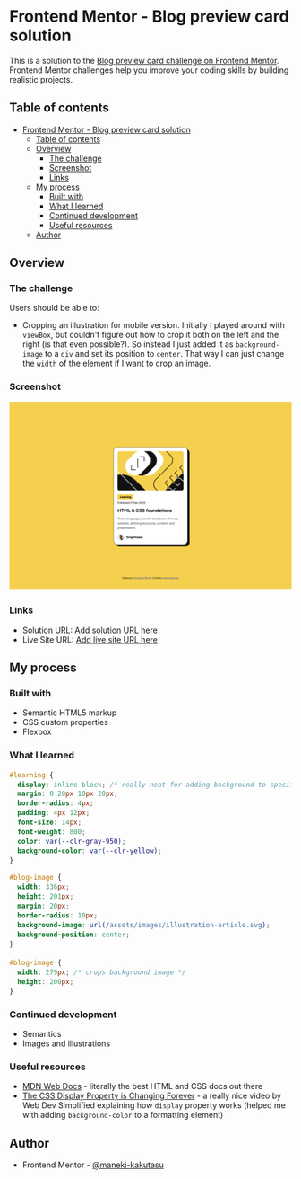 # Frontend Mentor - Blog preview card solution

This is a solution to the [Blog preview card challenge on Frontend Mentor](https://www.frontendmentor.io/challenges/blog-preview-card-ckPaj01IcS). Frontend Mentor challenges help you improve your coding skills by building realistic projects. 

## Table of contents

- [Frontend Mentor - Blog preview card solution](#frontend-mentor---blog-preview-card-solution)
  - [Table of contents](#table-of-contents)
  - [Overview](#overview)
    - [The challenge](#the-challenge)
    - [Screenshot](#screenshot)
    - [Links](#links)
  - [My process](#my-process)
    - [Built with](#built-with)
    - [What I learned](#what-i-learned)
    - [Continued development](#continued-development)
    - [Useful resources](#useful-resources)
  - [Author](#author)

## Overview

### The challenge

Users should be able to:

- Cropping an illustration for mobile version. Initially I played around with `viewBox`, but couldn't figure out how to crop it both on the left and the right (is that even possible?). So instead I just added it as `background-image` to a `div` and set its position to `center`. That way I can just change the `width` of the element if I want to crop an image.

### Screenshot

![](./screenshots/desktop.png)

### Links

- Solution URL: [Add solution URL here](https://your-solution-url.com)
- Live Site URL: [Add live site URL here](https://your-live-site-url.com)

## My process

### Built with

- Semantic HTML5 markup
- CSS custom properties
- Flexbox

### What I learned

```css
#learning {
  display: inline-block; /* really neat for adding background to specific formatting elements while keeping it semantic */
  margin: 0 20px 10px 20px;
  border-radius: 4px;
  padding: 4px 12px;
  font-size: 14px;
  font-weight: 800;
  color: var(--clr-gray-950);
  background-color: var(--clr-yellow);
}
```

```css
#blog-image {
  width: 336px;
  height: 201px;
  margin: 20px;
  border-radius: 10px;
  background-image: url(/assets/images/illustration-article.svg);
  background-position: center;
}

#blog-image {
  width: 279px; /* crops background image */
  height: 200px;
}
```

### Continued development

- Semantics
- Images and illustrations

### Useful resources

- [MDN Web Docs](https://developer.mozilla.org/) - literally the best HTML and CSS docs out there
- [The CSS Display Property is Changing Forever](https://youtu.be/JY0FN71vCbw?si=JCdx5g24mgn4nlqh) - a really nice video by Web Dev Simplified explaining how `display` property works (helped me with adding `background-color` to a formatting element)

## Author

- Frontend Mentor - [@maneki-kakutasu](https://www.frontendmentor.io/profile/maneki-kakutasu)

